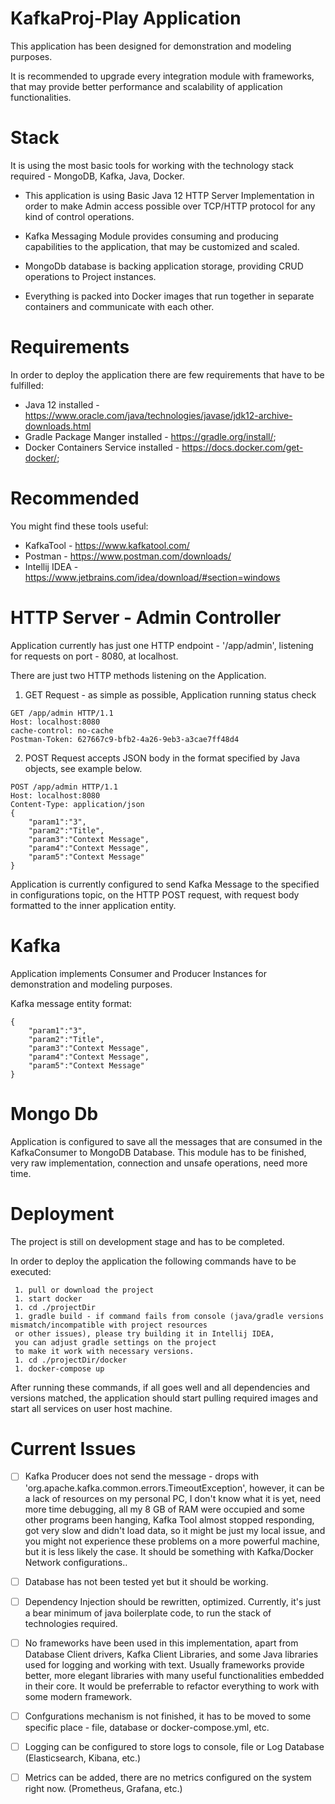 # KafkaProj-Play Application


This application has been designed for demonstration and modeling purposes. 

It is recommended to upgrade every integration module with frameworks, 
that may provide better performance and scalability of application functionalities. 


# Stack


It is using the most basic tools for working with the technology stack required - MongoDB, Kafka, Java, Docker.

 * This application is using Basic Java 12 HTTP Server Implementation
in order to make Admin access possible over TCP/HTTP protocol for any kind of control operations. 
 
 * Kafka Messaging Module provides consuming and producing capabilities to the application, 
that may be customized and scaled.

 * MongoDb database is backing application storage, providing CRUD operations to Project instances.

 * Everything is packed into Docker images that run together in separate containers and communicate with each other.


# Requirements

In order to deploy the application there are few requirements that have to be fulfilled:

 * Java 12 installed - https://www.oracle.com/java/technologies/javase/jdk12-archive-downloads.html
 * Gradle Package Manger installed - https://gradle.org/install/;
 * Docker Containers Service installed - https://docs.docker.com/get-docker/;


# Recommended

You might find these tools useful:

 * KafkaTool - https://www.kafkatool.com/
 * Postman - https://www.postman.com/downloads/
 * Intellij IDEA - https://www.jetbrains.com/idea/download/#section=windows


# HTTP Server - Admin Controller

Application currently has just one HTTP endpoint - '/app/admin', 
listening for requests on port - 8080, at localhost.

There are just two HTTP methods listening on the Application.

1. GET Request - as simple as possible, Application running status check

```
GET /app/admin HTTP/1.1
Host: localhost:8080
cache-control: no-cache
Postman-Token: 627667c9-bfb2-4a26-9eb3-a3cae7ff48d4
```

2. POST Request accepts JSON body in the format specified by Java objects, see example below.

```
POST /app/admin HTTP/1.1
Host: localhost:8080
Content-Type: application/json
{
    "param1":"3",
    "param2":"Title",
    "param3":"Context Message",
    "param4":"Context Message",
    "param5":"Context Message"
}
```

Application is currently configured to send Kafka Message to the specified in configurations topic, 
on the HTTP POST request, with request body formatted to the inner application entity.


# Kafka

Application implements Consumer and Producer Instances for demonstration and modeling purposes. 

Kafka message entity format: 

```
{
    "param1":"3",
    "param2":"Title",
    "param3":"Context Message",
    "param4":"Context Message",
    "param5":"Context Message"
}
```


# Mongo Db

Application is configured to save all the messages that are consumed in the KafkaConsumer to MongoDB Database.
This module has to be finished, very raw implementation, connection and unsafe operations, need more time.


# Deployment

The project is still on development stage and has to be completed.

In order to deploy the application the following commands have to be executed: 
 
``` 
 1. pull or download the project
 1. start docker
 1. cd ./projectDir
 1. gradle build - if command fails from console (java/gradle versions mismatch/incompatible with project resources 
 or other issues), please try building it in Intellij IDEA, 
 you can adjust gradle settings on the project
 to make it work with necessary versions.
 1. cd ./projectDir/docker
 1. docker-compose up
``` 

 After running these commands, if all goes well and all dependencies and versions matched, 
 the application should start pulling required images and start all services on user host machine.  
 

# Current Issues

 - [ ] Kafka Producer does not send the message - drops with 'org.apache.kafka.common.errors.TimeoutException', 
 however, it can be a lack of resources on my personal PC, I don't know what it is yet, need more time debugging,
 all my 8 GB of RAM were occupied and some other programs been hanging, 
 Kafka Tool almost stopped responding, got very slow and didn't load data, 
 so it might be just my local issue, and you might not experience 
 these problems on a more powerful machine, but it is less likely the case. 
 It should be something with Kafka/Docker Network configurations..
 
 - [ ] Database has not been tested yet but it should be working. 
 
 - [ ] Dependency Injection should be rewritten, optimized. Currently, it's just a bear minimum of java boilerplate code, 
 to run the stack of technologies required. 
 
 - [ ] No frameworks have been used in this implementation, apart from Database Client drivers, Kafka Client Libraries, 
 and some Java libraries used for logging and working with text. Usually frameworks provide better, 
 more elegant libraries with many useful functionalities embedded in their core.
 It would be preferrable to refactor everything to work with some modern framework.
 
 - [ ] Confgurations mechanism is not finished, it has to be moved to some specific place - file, database or docker-compose.yml, etc. 
 
 - [ ] Logging can be configured to store logs to console, file or Log Database (Elasticsearch, Kibana, etc.)
 
 - [ ] Metrics can be added, there are no metrics configured on the system right now. (Prometheus, Grafana, etc.)
 